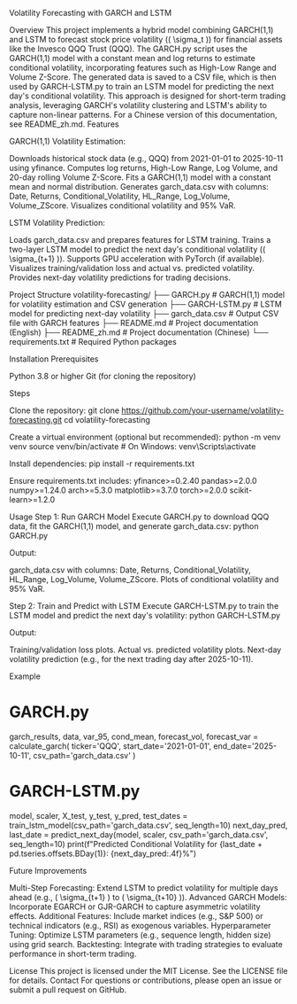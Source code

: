 Volatility Forecasting with GARCH and LSTM

Overview
This project implements a hybrid model combining GARCH(1,1) and LSTM to forecast stock price volatility (( \sigma_t )) for financial assets like the Invesco QQQ Trust (QQQ). The GARCH.py script uses the GARCH(1,1) model with a constant mean and log returns to estimate conditional volatility, incorporating features such as High-Low Range and Volume Z-Score. The generated data is saved to a CSV file, which is then used by GARCH-LSTM.py to train an LSTM model for predicting the next day's conditional volatility. This approach is designed for short-term trading analysis, leveraging GARCH's volatility clustering and LSTM's ability to capture non-linear patterns.
For a Chinese version of this documentation, see README_zh.md.
Features

GARCH(1,1) Volatility Estimation:

Downloads historical stock data (e.g., QQQ) from 2021-01-01 to 2025-10-11 using yfinance.
Computes log returns, High-Low Range, Log Volume, and 20-day rolling Volume Z-Score.
Fits a GARCH(1,1) model with a constant mean and normal distribution.
Generates garch_data.csv with columns: Date, Returns, Conditional_Volatility, HL_Range, Log_Volume, Volume_ZScore.
Visualizes conditional volatility and 95% VaR.


LSTM Volatility Prediction:

Loads garch_data.csv and prepares features for LSTM training.
Trains a two-layer LSTM model to predict the next day's conditional volatility (( \sigma_{t+1} )).
Supports GPU acceleration with PyTorch (if available).
Visualizes training/validation loss and actual vs. predicted volatility.
Provides next-day volatility predictions for trading decisions.



Project Structure
volatility-forecasting/
├── GARCH.py                # GARCH(1,1) model for volatility estimation and CSV generation
├── GARCH-LSTM.py           # LSTM model for predicting next-day volatility
├── garch_data.csv          # Output CSV file with GARCH features
├── README.md               # Project documentation (English)
├── README_zh.md            # Project documentation (Chinese)
└── requirements.txt        # Required Python packages

Installation
Prerequisites

Python 3.8 or higher
Git (for cloning the repository)

Steps

Clone the repository:
git clone https://github.com/your-username/volatility-forecasting.git
cd volatility-forecasting


Create a virtual environment (optional but recommended):
python -m venv venv
source venv/bin/activate  # On Windows: venv\Scripts\activate


Install dependencies:
pip install -r requirements.txt


Ensure requirements.txt includes:
yfinance>=0.2.40
pandas>=2.0.0
numpy>=1.24.0
arch>=5.3.0
matplotlib>=3.7.0
torch>=2.0.0
scikit-learn>=1.2.0



Usage
Step 1: Run GARCH Model
Execute GARCH.py to download QQQ data, fit the GARCH(1,1) model, and generate garch_data.csv:
python GARCH.py

Output:

garch_data.csv with columns: Date, Returns, Conditional_Volatility, HL_Range, Log_Volume, Volume_ZScore.
Plots of conditional volatility and 95% VaR.

Step 2: Train and Predict with LSTM
Execute GARCH-LSTM.py to train the LSTM model and predict the next day's volatility:
python GARCH-LSTM.py

Output:

Training/validation loss plots.
Actual vs. predicted volatility plots.
Next-day volatility prediction (e.g., for the next trading day after 2025-10-11).

Example
# GARCH.py
garch_results, data, var_95, cond_mean, forecast_vol, forecast_var = calculate_garch(
    ticker='QQQ', start_date='2021-01-01', end_date='2025-10-11', csv_path='garch_data.csv'
)

# GARCH-LSTM.py
model, scaler, X_test, y_test, y_pred, test_dates = train_lstm_model(csv_path='garch_data.csv', seq_length=10)
next_day_pred, last_date = predict_next_day(model, scaler, csv_path='garch_data.csv', seq_length=10)
print(f"Predicted Conditional Volatility for {last_date + pd.tseries.offsets.BDay(1)}: {next_day_pred:.4f}%")

Future Improvements

Multi-Step Forecasting: Extend LSTM to predict volatility for multiple days ahead (e.g., ( \sigma_{t+1} ) to ( \sigma_{t+10} )).
Advanced GARCH Models: Incorporate EGARCH or GJR-GARCH to capture asymmetric volatility effects.
Additional Features: Include market indices (e.g., S&P 500) or technical indicators (e.g., RSI) as exogenous variables.
Hyperparameter Tuning: Optimize LSTM parameters (e.g., sequence length, hidden size) using grid search.
Backtesting: Integrate with trading strategies to evaluate performance in short-term trading.

License
This project is licensed under the MIT License. See the LICENSE file for details.
Contact
For questions or contributions, please open an issue or submit a pull request on GitHub.
